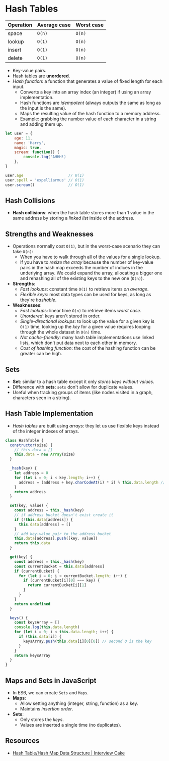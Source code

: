 # Hash Tables

| Operation | Average case | Worst case |
| --------- | ------------ | ---------- |
| space     | `O(n)`       | `O(n)`     |
| lookup    | `O(1)`       | `O(n)`     |
| insert    | `O(1)`       | `O(n)`     |
| delete    | `O(1)`       | `O(n)`     |

- Key-value pairs.
- Hash tables are **unordered**.
- _Hash function_: a function that generates a value of fixed length for each input.
  - Converts a key into an array index (an integer) if using an array implementation.
  - Hash functions are _idempotent_ (always outputs the same as long as the input is the same).
  - Maps the resulting value of the hash function to a memory address.
  - Example: grabbing the number value of each character in a string and adding them up.

```javascript
let user = {
    age: 11,
    name: 'Harry',
    magic: true,
    scream: function() {
        console.log('AHHH!)
    },
}

user.age                    // 0(1)
user.spell = 'expelliarmus' // O(1)
user.scream()               // O(1)
```

## Hash Collisions

- **Hash collisions**: when the hash table stores more than 1 value in the same address by storing a
  _linked list_ inside of the address.

## Strengths and Weaknesses

- Operations normally cost `O(1)`, but in the worst-case scenario they can take `O(n)`:
  - When you have to walk through all of the values for a single lookup.
  - If you have to _resize the array_ because the number of key-value pairs in the hash map exceeds
    the number of indices in the underlying array. We could expand the array, allocating a bigger
    one and rehashing all of the existing keys to the new one (`O(n)`).
- **Strengths**:
  - _Fast lookups_: constant time `O(1)` to retrieve items _on average_.
  - _Flexible keys_: most data types can be used for keys, as long as they're _hashable_.
- **Weaknesses**:
  - _Fast lookups_: linear time `O(n)` to retrieve items _worst case_.
  - _Unordered_: keys aren't stored in order.
  - _Single-directional lookups_: to look up the value for a given key is `O(1)` time, looking up
    the _key_ for a given value requires looping through the whole dataset in `O(n)` time.
  - _Not cache-friendly_: many hash table implementations use linked lists, which don't put data
    next to each other in memory.
  - _Cost of hashing function_: the cost of the hashing function can be greater can be high.

## Sets

- **Set**: similar to a hash table except it only _stores keys without values_.
- Difference with **sets**: `sets` don't allow for duplicate values.
- Useful when tracking groups of items (like nodes visited in a graph, characters seen in a string).

## Hash Table Implementation

- _Hash tables_ are built using _arrays_: they let us use flexible keys instead of the integer
  indexes of arrays.

```javascript
class HashTable {
  constructor(size) {
    // this.data = []
    this.data = new Array(size)
  }

  _hash(key) {
    let address = 0
    for (let i = 0; i < key.length; i++) {
      address = (address + key.charCodeAt(i) * i) % this.data.length // address function
    }
    return address
  }

  set(key, value) {
    const address = this._hash(key)
    // if address bucket doesn't exist create it
    if (!this.data[address]) {
      this.data[address] = []
    }
    // add key-value pair to the address bucket
    this.data[address].push([key, value])
    return this.data
  }

  get(key) {
    const address = this._hash(key)
    const currentBucket = this.data[address]
    if (currentBucket) {
      for (let i = 0; i < currentBucket.length; i++) {
        if (currentBucket[i][0] === key) {
          return currentBucket[i][1]
        }
      }
    }
    return undefined
  }

  keys() {
    const keysArray = []
    console.log(this.data.length)
    for (let i = 0; i < this.data.length; i++) {
      if (this.data[i]) {
        keysArray.push(this.data[i][0][0]) // second 0 is the key
      }
    }
    return keysArray
  }
}
```

## Maps and Sets in JavaScript

- In ES6, we can create `Sets` and `Maps`.
- **Maps**:
  - Allow setting anything (integer, string, function) as a key.
  - Maintains _insertion order_.
- **Sets**:
  - Only stores the _keys_.
  - Values are inserted a single time (no duplicates).

## Resources

- [Hash Table/Hash Map Data Structure | Interview Cake](https://www.interviewcake.com/concept/python/hash-map?)
